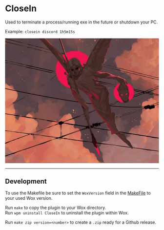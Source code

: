 # CloseIn
Used to terminate a process/running exe in the future or shutdown your PC.

Example:
`closein discord 1h5m15s`

![Preview](preview.gif)

---
## Development
To use the Makefile be sure to set the `WoxVersion` field in the [MakeFile](Makefile) to your used Wox version.  

Run `make` to copy the plugin to your Wox directory.  
Run `wpm uninstall CloseIn` to uninstall the plugin within Wox. 

Run `make zip version=<number>` to create a `.zip` ready for a Github release. 
